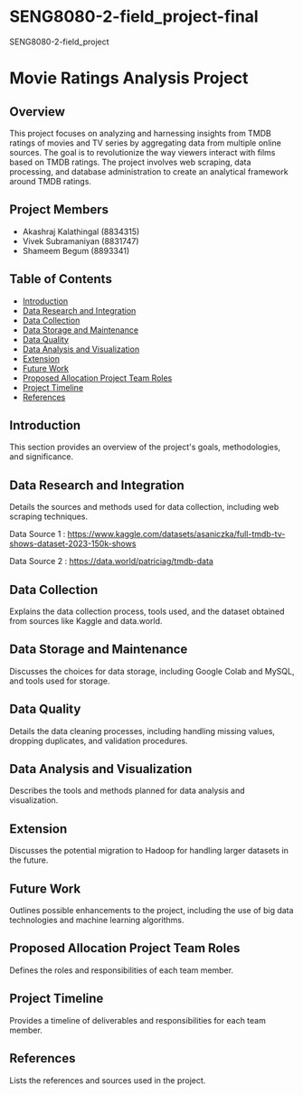 # SENG8080-2-field_project-final
SENG8080-2-field_project 

# Movie Ratings Analysis Project

## Overview

This project focuses on analyzing and harnessing insights from TMDB ratings of movies and TV series by aggregating data from multiple online sources. The goal is to revolutionize the way viewers interact with films based on TMDB ratings. The project involves web scraping, data processing, and database administration to create an analytical framework around TMDB ratings.

## Project Members

- Akashraj Kalathingal (8834315)
- Vivek Subramaniyan (8831747)
- Shameem Begum (8893341)

## Table of Contents

- [Introduction](#introduction)
- [Data Research and Integration](#data-research-and-integration)
- [Data Collection](#data-collection)
- [Data Storage and Maintenance](#data-storage-and-maintenance)
- [Data Quality](#data-quality)
- [Data Analysis and Visualization](#data-analysis-and-visualization)
- [Extension](#extension)
- [Future Work](#future-work)
- [Proposed Allocation Project Team Roles](#proposed-allocation-project-team-roles)
- [Project Timeline](#project-timeline)
- [References](#references)

## Introduction

This section provides an overview of the project's goals, methodologies, and significance.

## Data Research and Integration

Details the sources and methods used for data collection, including web scraping techniques.

Data Source 1 : https://www.kaggle.com/datasets/asaniczka/full-tmdb-tv-shows-dataset-2023-150k-shows

Data Source 2 : https://data.world/patriciag/tmdb-data

## Data Collection

Explains the data collection process, tools used, and the dataset obtained from sources like Kaggle and data.world.

## Data Storage and Maintenance

Discusses the choices for data storage, including Google Colab and MySQL, and tools used for storage.

## Data Quality

Details the data cleaning processes, including handling missing values, dropping duplicates, and validation procedures.

## Data Analysis and Visualization

Describes the tools and methods planned for data analysis and visualization.

## Extension

Discusses the potential migration to Hadoop for handling larger datasets in the future.

## Future Work

Outlines possible enhancements to the project, including the use of big data technologies and machine learning algorithms.

## Proposed Allocation Project Team Roles

Defines the roles and responsibilities of each team member.

## Project Timeline

Provides a timeline of deliverables and responsibilities for each team member.

## References

Lists the references and sources used in the project.

